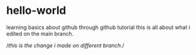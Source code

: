 # hello-world
learning basics about github
through github tutorial
this is all about what i edited on the main branch.



/*this is the change i made on different branch.*/
